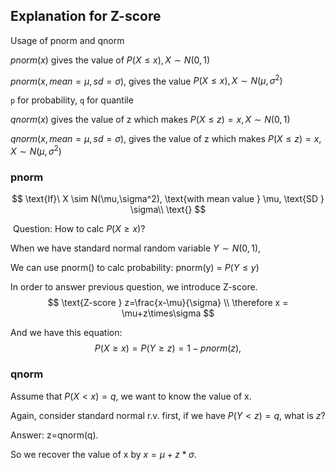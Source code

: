 ## Explanation for Z-score

Usage of pnorm and qnorm

$pnorm(x)$ gives the value of $P(X\leq x) , X \sim N(0,1)$

$pnorm(x, mean=\mu, sd=\sigma)$, gives the value $P(X\leq x) , X \sim N(\mu,\sigma^2)$

`p` for probability, `q` for quantile


$qnorm(x)$ gives the value of z which makes $P(X\leq z)=x,  X \sim N(0,1)$

$qnorm(x, mean=\mu, sd=\sigma)$, gives the value of z which makes $P(X\leq z)=x , X \sim N(\mu,\sigma^2)$




### pnorm


$$
\text{If}\  X \sim N(\mu,\sigma^2), \text{with mean value } \mu, \text{SD } \sigma\\
\text{}
$$

​										Question: How to calc $P(X\geq x)$?

When we have standard normal random variable $Y \sim N(0,1)$, 

We can use pnorm() to calc probability: pnorm(y) = $P(Y\leq y)$

In order to answer previous question, we introduce Z-score.
$$
\text{Z-score }  z=\frac{x-\mu}{\sigma} \\
\therefore x = \mu+z\times\sigma
$$

And we have this equation:
$$
P(X\geq x) = P(Y \geq z)= 1-pnorm(z),
$$

### qnorm

Assume that $P(X<x)=q$, we want to know the value of x.

Again, consider standard normal r.v. first, if we have $P (Y<z)=q$, what is $z$? 

Answer: z=qnorm(q).

So we recover the value of x by $x = \mu+z*\sigma$.

